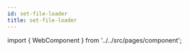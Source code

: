 ```yaml
---
id: set-file-loader
title: set-file-loader
---
```



import { WebComponent } from '../../src/pages/component';

<WebComponent tag="set-file-loader"/>
